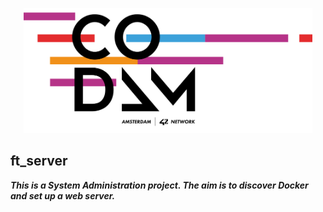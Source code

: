 <p align="center">
  <img src="https://github.com/qingqingqingli/readme_images/blob/master/codam_logo.png" height='200'>
</p>

## ft_server
***This is a System Administration project. The aim is to discover Docker and set up a web server.***